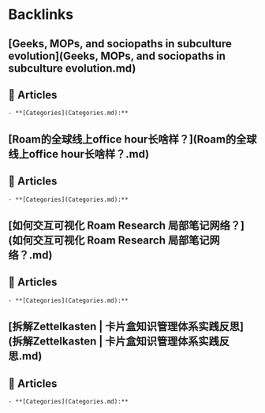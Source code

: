 
# Backlinks
## [Geeks, MOPs, and sociopaths in subculture evolution](Geeks, MOPs, and sociopaths in subculture evolution.md)

## 📜 Articles
    - **[Categories](Categories.md):**

## [Roam的全球线上office hour长啥样？](Roam的全球线上office hour长啥样？.md)

## 📜 Articles
    - **[Categories](Categories.md):**

## [如何交互可视化 Roam Research 局部笔记网络？](如何交互可视化 Roam Research 局部笔记网络？.md)

## 📜 Articles
    - **[Categories](Categories.md):**

## [拆解Zettelkasten | 卡片盒知识管理体系实践反思](拆解Zettelkasten | 卡片盒知识管理体系实践反思.md)

## 📜 Articles
    - **[Categories](Categories.md):**

